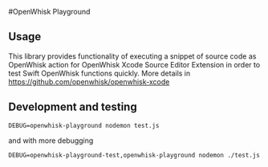 #OpenWhisk Playground

## Usage

This library provides functionality of executing
a snippet of source code as OpenWhisk action for 
OpenWhisk Xcode Source Editor Extension 
in order to test Swift OpenWhisk functions quickly.
More details in https://github.com/openwhisk/openwhisk-xcode

## Development and testing

```
DEBUG=openwhisk-playground nodemon test.js
```

and with more debugging

```
DEBUG=openwhisk-playground-test,openwhisk-playground nodemon ./test.js
```
